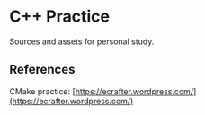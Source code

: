 # C++ Practice
Sources and assets for personal study.

## References
CMake practice: [https://ecrafter.wordpress.com/](https://ecrafter.wordpress.com/)